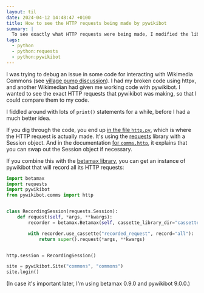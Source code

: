```yaml
---
layout: til
date: 2024-04-12 14:48:47 +0100
title: How to see the HTTP requests being made by pywikibot
summary: |
  To see exactly what HTTP requests were being made, I modified the library so that betamax would record requests.
tags:
  - python
  - python:requests
  - python:pywikibot
---
```

I was trying to debug an issue in some code for interacting with Wikimedia Commons (see [village pump discussion][vpump]).
I had my broken code using httpx, and another Wikimedian had given me working code with pywikibot.
I wanted to see the exact HTTP requests that pywikibot was making, so that I could compare them to my code.

I fiddled around with lots of `print()` statements for a while, before I had a much better idea.

If you dig through the code, you end up [in the file `http.py`][http.py], which is where the HTTP request is actually made.
It's using the [requests] library with a Session object.
And in the documentation [for `comms.http`][comms.http], it explains that you can swap out the Session object if necessary.

If you combine this with the [betamax library][betamax], you can get an instance of pywikibot that will record all its HTTP requests:

```python
import betamax
import requests
import pywikibot
from pywikibot.comms import http


class RecordingSession(requests.Session):
    def request(self, *args, **kwargs):
        recorder = betamax.Betamax(self, cassette_library_dir="cassettes")

        with recorder.use_cassette("recorded_request", record="all"):
            return super().request(*args, **kwargs)


http.session = RecordingSession()

site = pywikibot.Site("commons", "commons")
site.login()
```

(In case it's important later, I'm using betamax&nbsp;0.9.0 and pywikibot&nbsp;9.0.0.)

[vpump]: https://commons.wikimedia.org/wiki/Commons:Village_pump/Technical#How_do_I_flag_my_bot%E2%80%99s_edits_as_coming_from_a_bot?
[http.py]: https://gerrit.wikimedia.org/r/plugins/gitiles/pywikibot/core/+/refs/tags/9.0.0/pywikibot/comms/http.py
[requests]: https://requests.readthedocs.io/en/latest/
[comms.http]: https://doc.wikimedia.org/pywikibot/stable/api_ref/pywikibot.comms.html#module-comms.http
[betamax]: https://pypi.org/project/betamax/
